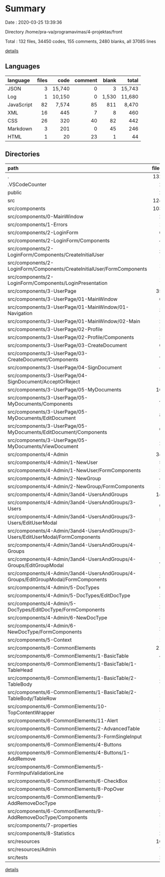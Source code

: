 # Summary

Date : 2020-03-25 13:39:36

Directory /home/pra-va/programavimas/4-projektas/front

Total : 132 files,  34450 codes, 155 comments, 2480 blanks, all 37085 lines

[details](details.md)

## Languages
| language | files | code | comment | blank | total |
| :--- | ---: | ---: | ---: | ---: | ---: |
| JSON | 3 | 15,740 | 0 | 3 | 15,743 |
| Log | 1 | 10,150 | 0 | 1,530 | 11,680 |
| JavaScript | 82 | 7,574 | 85 | 811 | 8,470 |
| XML | 16 | 445 | 7 | 8 | 460 |
| CSS | 26 | 320 | 40 | 82 | 442 |
| Markdown | 3 | 201 | 0 | 45 | 246 |
| HTML | 1 | 20 | 23 | 1 | 44 |

## Directories
| path | files | code | comment | blank | total |
| :--- | ---: | ---: | ---: | ---: | ---: |
| . | 132 | 34,450 | 155 | 2,480 | 37,085 |
| .VSCodeCounter | 2 | 164 | 0 | 13 | 177 |
| public | 2 | 45 | 23 | 2 | 70 |
| src | 124 | 8,339 | 132 | 901 | 9,372 |
| src/components | 103 | 7,736 | 73 | 869 | 8,678 |
| src/components/0-MainWindow | 2 | 32 | 0 | 10 | 42 |
| src/components/1-Errors | 1 | 5 | 0 | 3 | 8 |
| src/components/2-LoginForm | 6 | 450 | 1 | 56 | 507 |
| src/components/2-LoginForm/Components | 4 | 344 | 0 | 39 | 383 |
| src/components/2-LoginForm/Components/CreateInitialUser | 3 | 241 | 0 | 31 | 272 |
| src/components/2-LoginForm/Components/CreateInitialUser/FormComponents | 1 | 114 | 0 | 16 | 130 |
| src/components/2-LoginForm/Components/LoginPresentation | 1 | 103 | 0 | 8 | 111 |
| src/components/3-UserPage | 35 | 2,567 | 36 | 282 | 2,885 |
| src/components/3-UserPage/01-MainWindow | 6 | 418 | 0 | 57 | 475 |
| src/components/3-UserPage/01-MainWindow/01-Navigation | 3 | 250 | 0 | 38 | 288 |
| src/components/3-UserPage/01-MainWindow/02-Main | 2 | 134 | 0 | 13 | 147 |
| src/components/3-UserPage/02-Profile | 3 | 151 | 0 | 19 | 170 |
| src/components/3-UserPage/02-Profile/Components | 2 | 93 | 0 | 14 | 107 |
| src/components/3-UserPage/03-CreateDocument | 6 | 502 | 1 | 56 | 559 |
| src/components/3-UserPage/03-CreateDocument/Components | 4 | 248 | 1 | 32 | 281 |
| src/components/3-UserPage/04-SignDocument | 4 | 358 | 0 | 33 | 391 |
| src/components/3-UserPage/04-SignDocument/AcceptOrReject | 1 | 190 | 0 | 14 | 204 |
| src/components/3-UserPage/05-MyDocuments | 16 | 1,138 | 35 | 117 | 1,290 |
| src/components/3-UserPage/05-MyDocuments/Components | 4 | 320 | 32 | 28 | 380 |
| src/components/3-UserPage/05-MyDocuments/EditDocument | 8 | 609 | 0 | 74 | 683 |
| src/components/3-UserPage/05-MyDocuments/EditDocument/Components | 6 | 263 | 0 | 43 | 306 |
| src/components/3-UserPage/05-MyDocuments/ViewDocument | 2 | 110 | 3 | 6 | 119 |
| src/components/4-Admin | 34 | 3,255 | 8 | 350 | 3,613 |
| src/components/4-Admin/1-NewUser | 5 | 445 | 0 | 50 | 495 |
| src/components/4-Admin/1-NewUser/FormComponents | 3 | 298 | 0 | 32 | 330 |
| src/components/4-Admin/2-NewGroup | 4 | 478 | 1 | 52 | 531 |
| src/components/4-Admin/2-NewGroup/FormComponents | 3 | 350 | 1 | 38 | 389 |
| src/components/4-Admin/3and4-UsersAndGroups | 14 | 1,304 | 4 | 144 | 1,452 |
| src/components/4-Admin/3and4-UsersAndGroups/3-Users | 6 | 463 | 0 | 56 | 519 |
| src/components/4-Admin/3and4-UsersAndGroups/3-Users/EditUserModal | 5 | 453 | 0 | 53 | 506 |
| src/components/4-Admin/3and4-UsersAndGroups/3-Users/EditUserModal/FormComponents | 3 | 323 | 0 | 34 | 357 |
| src/components/4-Admin/3and4-UsersAndGroups/4-Groups | 5 | 537 | 2 | 59 | 598 |
| src/components/4-Admin/3and4-UsersAndGroups/4-Groups/EditGroupModal | 4 | 527 | 2 | 56 | 585 |
| src/components/4-Admin/3and4-UsersAndGroups/4-Groups/EditGroupModal/FormComponents | 3 | 416 | 2 | 41 | 459 |
| src/components/4-Admin/5-DocTypes | 6 | 534 | 2 | 55 | 591 |
| src/components/4-Admin/5-DocTypes/EditDocType | 3 | 331 | 1 | 34 | 366 |
| src/components/4-Admin/5-DocTypes/EditDocType/FormComponents | 2 | 232 | 1 | 20 | 253 |
| src/components/4-Admin/6-NewDocType | 3 | 316 | 1 | 32 | 349 |
| src/components/4-Admin/6-NewDocType/FormComponents | 2 | 215 | 1 | 19 | 235 |
| src/components/5-Context | 1 | 3 | 0 | 3 | 6 |
| src/components/6-CommonElements | 21 | 993 | 27 | 130 | 1,150 |
| src/components/6-CommonElements/1-BasicTable | 4 | 61 | 0 | 15 | 76 |
| src/components/6-CommonElements/1-BasicTable/1-TableHead | 1 | 18 | 0 | 4 | 22 |
| src/components/6-CommonElements/1-BasicTable/2-TableBody | 2 | 29 | 0 | 8 | 37 |
| src/components/6-CommonElements/1-BasicTable/2-TableBody/TableRow | 1 | 14 | 0 | 5 | 19 |
| src/components/6-CommonElements/10-TopContentWrapper | 2 | 14 | 0 | 4 | 18 |
| src/components/6-CommonElements/11-Alert | 2 | 33 | 1 | 6 | 40 |
| src/components/6-CommonElements/2-AdvancedTable | 3 | 297 | 16 | 35 | 348 |
| src/components/6-CommonElements/3-FormSingleInput | 1 | 172 | 4 | 14 | 190 |
| src/components/6-CommonElements/4-Buttons | 1 | 31 | 0 | 6 | 37 |
| src/components/6-CommonElements/4-Buttons/1-AddRemove | 1 | 31 | 0 | 6 | 37 |
| src/components/6-CommonElements/5-FormInputValidationLine | 1 | 24 | 1 | 3 | 28 |
| src/components/6-CommonElements/6-CheckBox | 2 | 39 | 3 | 8 | 50 |
| src/components/6-CommonElements/8-PopOver | 2 | 28 | 1 | 6 | 35 |
| src/components/6-CommonElements/9-AddRemoveDocType | 3 | 294 | 1 | 33 | 328 |
| src/components/6-CommonElements/9-AddRemoveDocType/Components | 2 | 91 | 0 | 16 | 107 |
| src/components/7-properties | 1 | 2 | 1 | 2 | 5 |
| src/components/8-Statistics | 2 | 429 | 0 | 33 | 462 |
| src/resources | 16 | 445 | 7 | 8 | 460 |
| src/resources/Admin | 7 | 199 | 3 | 4 | 206 |
| src/tests | 2 | 9 | 4 | 3 | 16 |

[details](details.md)